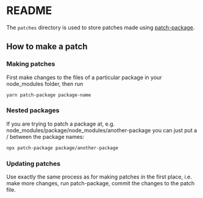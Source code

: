 # README

The `patches` directory is used to store patches made using [patch-package](https://github.com/ds300/patch-package/blob/master/README.md).

## How to make a patch

### Making patches

First make changes to the files of a particular package in your node_modules folder, then run

```bash
yarn patch-package package-name
```

### Nested packages

If you are trying to patch a package at, e.g. node_modules/package/node_modules/another-package you can just put a / between the package names:

```bash
npx patch-package package/another-package
```

### Updating patches

Use exactly the same process as for making patches in the first place, i.e. make more changes, run patch-package, commit the changes to the patch file.
